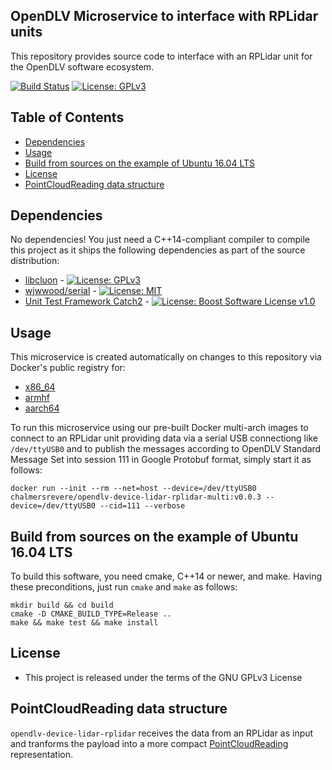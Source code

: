 ## OpenDLV Microservice to interface with RPLidar units

This repository provides source code to interface with an RPLidar
unit for the OpenDLV software ecosystem.

[![Build Status](https://travis-ci.org/chalmers-revere/opendlv-device-lidar-rplidar.svg?branch=master)](https://travis-ci.org/chalmers-revere/opendlv-device-lidar-rplidar) [![License: GPLv3](https://img.shields.io/badge/license-GPL--3-blue.svg
)](https://www.gnu.org/licenses/gpl-3.0.txt)


## Table of Contents
* [Dependencies](#dependencies)
* [Usage](#usage)
* [Build from sources on the example of Ubuntu 16.04 LTS](#build-from-sources-on-the-example-of-ubuntu-1604-lts)
* [License](#license)
* [PointCloudReading data structure](#pointcloudreading-data-structure)


## Dependencies
No dependencies! You just need a C++14-compliant compiler to compile this
project as it ships the following dependencies as part of the source distribution:

* [libcluon](https://github.com/chrberger/libcluon) - [![License: GPLv3](https://img.shields.io/badge/license-GPL--3-blue.svg
)](https://www.gnu.org/licenses/gpl-3.0.txt)
* [wjwwood/serial](https://https://github.com/wjwwood/serial) - [![License: MIT](https://img.shields.io/badge/license-MIT-blue.svg
)](https://opensource.org/licenses/MIT)
* [Unit Test Framework Catch2](https://github.com/catchorg/Catch2/releases/tag/v2.1.2) - [![License: Boost Software License v1.0](https://img.shields.io/badge/License-Boost%20v1-blue.svg)](http://www.boost.org/LICENSE_1_0.txt)


## Usage
This microservice is created automatically on changes to this repository via Docker's public registry for:
* [x86_64](https://hub.docker.com/r/chalmersrevere/opendlv-device-lidar-rplidar-amd64/tags/)
* [armhf](https://hub.docker.com/r/chalmersrevere/opendlv-device-lidar-rplidar-armhf/tags/)
* [aarch64](https://hub.docker.com/r/chalmersrevere/opendlv-device-lidar-rplidar-aarch64/tags/)

To run this microservice using our pre-built Docker multi-arch images to connect
to an RPLidar unit providing data via a serial USB connectiong like `/dev/ttyUSB0` and to publish
the messages according to OpenDLV Standard Message Set into session 111 in
Google Protobuf format, simply start it as follows:

```
docker run --init --rm --net=host --device=/dev/ttyUSB0 chalmersrevere/opendlv-device-lidar-rplidar-multi:v0.0.3 --device=/dev/ttyUSB0 --cid=111 --verbose
```

## Build from sources on the example of Ubuntu 16.04 LTS
To build this software, you need cmake, C++14 or newer, and make. Having these
preconditions, just run `cmake` and `make` as follows:

```
mkdir build && cd build
cmake -D CMAKE_BUILD_TYPE=Release ..
make && make test && make install
```


## License

* This project is released under the terms of the GNU GPLv3 License


## PointCloudReading data structure

`opendlv-device-lidar-rplidar` receives the data from an RPLidar as input and
tranforms the payload into a more compact [PointCloudReading](https://github.com/chalmers-revere/opendlv.standard-message-set/blob/6c6ac1f893ab181bbcd7c8a913ad117067fd6f4c/opendlv.odvd#L165-L178)
representation.
